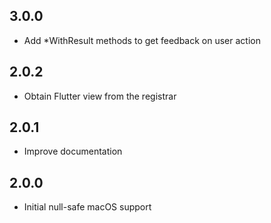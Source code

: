 ## 3.0.0

- Add *WithResult methods to get feedback on user action

## 2.0.2

- Obtain Flutter view from the registrar

## 2.0.1

- Improve documentation

## 2.0.0

- Initial null-safe macOS support
